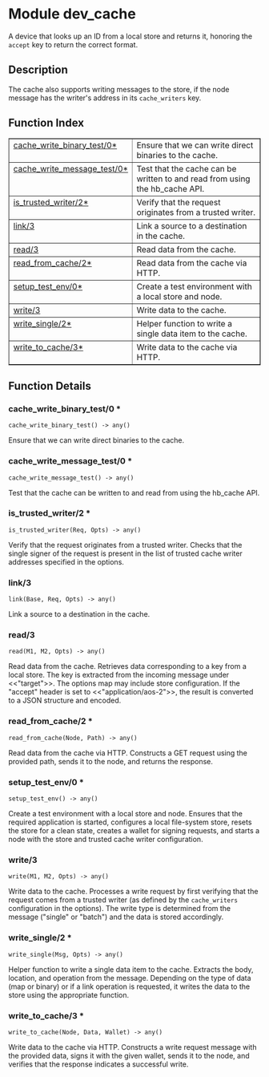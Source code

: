 

# Module dev_cache #

A device that looks up an ID from a local store and returns it,
honoring the `accept` key to return the correct format.

<a name="description"></a>

## Description ##
The cache also
supports writing messages to the store, if the node message has the
writer's address in its `cache_writers` key.<a name="index"></a>

## Function Index ##


<table width="100%" border="1" cellspacing="0" cellpadding="2" summary="function index"><tr><td valign="top"><a href="#cache_write_binary_test-0">cache_write_binary_test/0*</a></td><td>Ensure that we can write direct binaries to the cache.</td></tr><tr><td valign="top"><a href="#cache_write_message_test-0">cache_write_message_test/0*</a></td><td>Test that the cache can be written to and read from using the hb_cache
API.</td></tr><tr><td valign="top"><a href="#is_trusted_writer-2">is_trusted_writer/2*</a></td><td>Verify that the request originates from a trusted writer.</td></tr><tr><td valign="top"><a href="#link-3">link/3</a></td><td>Link a source to a destination in the cache.</td></tr><tr><td valign="top"><a href="#read-3">read/3</a></td><td>Read data from the cache.</td></tr><tr><td valign="top"><a href="#read_from_cache-2">read_from_cache/2*</a></td><td>Read data from the cache via HTTP.</td></tr><tr><td valign="top"><a href="#setup_test_env-0">setup_test_env/0*</a></td><td>Create a test environment with a local store and node.</td></tr><tr><td valign="top"><a href="#write-3">write/3</a></td><td>Write data to the cache.</td></tr><tr><td valign="top"><a href="#write_single-2">write_single/2*</a></td><td>Helper function to write a single data item to the cache.</td></tr><tr><td valign="top"><a href="#write_to_cache-3">write_to_cache/3*</a></td><td>Write data to the cache via HTTP.</td></tr></table>


<a name="functions"></a>

## Function Details ##

<a name="cache_write_binary_test-0"></a>

### cache_write_binary_test/0 * ###

`cache_write_binary_test() -> any()`

Ensure that we can write direct binaries to the cache.

<a name="cache_write_message_test-0"></a>

### cache_write_message_test/0 * ###

`cache_write_message_test() -> any()`

Test that the cache can be written to and read from using the hb_cache
API.

<a name="is_trusted_writer-2"></a>

### is_trusted_writer/2 * ###

`is_trusted_writer(Req, Opts) -> any()`

Verify that the request originates from a trusted writer.
Checks that the single signer of the request is present in the list
of trusted cache writer addresses specified in the options.

<a name="link-3"></a>

### link/3 ###

`link(Base, Req, Opts) -> any()`

Link a source to a destination in the cache.

<a name="read-3"></a>

### read/3 ###

`read(M1, M2, Opts) -> any()`

Read data from the cache.
Retrieves data corresponding to a key from a local store.
The key is extracted from the incoming message under <<"target">>.
The options map may include store configuration.
If the "accept" header is set to <<"application/aos-2">>, the result is
converted to a JSON structure and encoded.

<a name="read_from_cache-2"></a>

### read_from_cache/2 * ###

`read_from_cache(Node, Path) -> any()`

Read data from the cache via HTTP.
Constructs a GET request using the provided path, sends it to the node,
and returns the response.

<a name="setup_test_env-0"></a>

### setup_test_env/0 * ###

`setup_test_env() -> any()`

Create a test environment with a local store and node.
Ensures that the required application is started, configures a local
file-system store, resets the store for a clean state, creates a wallet
for signing requests, and starts a node with the store and trusted cache
writer configuration.

<a name="write-3"></a>

### write/3 ###

`write(M1, M2, Opts) -> any()`

Write data to the cache.
Processes a write request by first verifying that the request comes from a
trusted writer (as defined by the `cache_writers` configuration in the
options). The write type is determined from the message ("single" or "batch")
and the data is stored accordingly.

<a name="write_single-2"></a>

### write_single/2 * ###

`write_single(Msg, Opts) -> any()`

Helper function to write a single data item to the cache.
Extracts the body, location, and operation from the message.
Depending on the type of data (map or binary) or if a link operation is
requested, it writes the data to the store using the appropriate function.

<a name="write_to_cache-3"></a>

### write_to_cache/3 * ###

`write_to_cache(Node, Data, Wallet) -> any()`

Write data to the cache via HTTP.
Constructs a write request message with the provided data, signs it with the
given wallet, sends it to the node, and verifies that the response indicates
a successful write.

